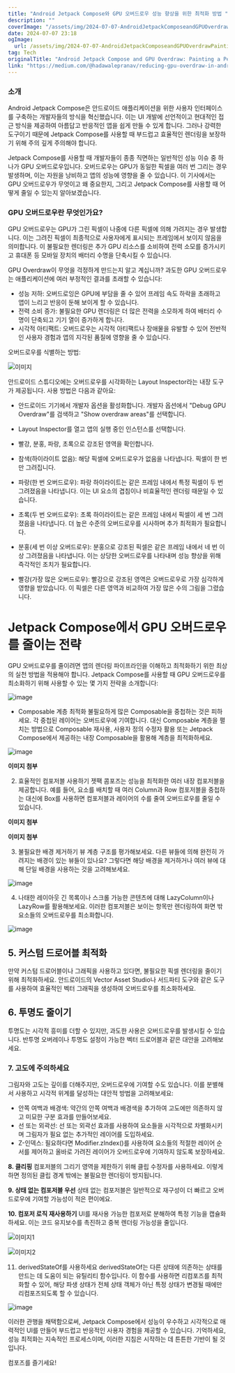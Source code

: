 ```yaml
---
title: "Android Jetpack Compose와 GPU 오버드로우 성능 향상을 위한 최적화 방법 "
description: ""
coverImage: "/assets/img/2024-07-07-AndroidJetpackComposeandGPUOverdrawPaintingaPerformanceMasterpiece_0.png"
date: 2024-07-07 23:18
ogImage: 
  url: /assets/img/2024-07-07-AndroidJetpackComposeandGPUOverdrawPaintingaPerformanceMasterpiece_0.png
tag: Tech
originalTitle: "Android Jetpack Compose and GPU Overdraw: Painting a Performance Masterpiece !"
link: "https://medium.com/@hadawalepranav/reducing-gpu-overdraw-in-android-jetpack-compose-5d0920a81958"
---
```



### 소개
Android Jetpack Compose은 안드로이드 애플리케이션을 위한 사용자 인터페이스를 구축하는 개발자들의 방식을 혁신했습니다. 이는 UI 개발에 선언적이고 현대적인 접근 방식을 제공하여 아름답고 반응적인 앱을 쉽게 만들 수 있게 합니다. 그러나 강력한 도구이기 때문에 Jetpack Compose를 사용할 때 부드럽고 효율적인 렌더링을 보장하기 위해 주의 깊게 주의해야 합니다.

Jetpack Compose를 사용할 때 개발자들이 종종 직면하는 일반적인 성능 이슈 중 하나가 GPU 오버드로우입니다. 오버드로우는 GPU가 동일한 픽셀을 여러 번 그리는 경우 발생하며, 이는 자원을 낭비하고 앱의 성능에 영향을 줄 수 있습니다. 이 기사에서는 GPU 오버드로우가 무엇이고 왜 중요한지, 그리고 Jetpack Compose를 사용할 때 어떻게 줄일 수 있는지 알아보겠습니다.

### GPU 오버드로우란 무엇인가요?
GPU 오버드로우는 GPU가 그린 픽셀이 나중에 다른 픽셀에 의해 가려지는 경우 발생합니다. 이는 그려진 픽셀이 최종적으로 사용자에게 표시되는 프레임에서 보이지 않음을 의미합니다. 이 불필요한 렌더링은 추가 GPU 리소스를 소비하여 전력 소모를 증가시키고 휴대폰 등 모바일 장치의 배터리 수명을 단축시킬 수 있습니다.

<div class="content-ad"></div>

GPU Overdraw이 무엇을 걱정하게 만드는지 알고 계십니까? 과도한 GPU 오버드로우는 애플리케이션에 여러 부정적인 결과를 초래할 수 있습니다:

- 성능 저하: 오버드로잉은 GPU에 부담을 줄 수 있어 프레임 속도 하락을 초래하고 앱이 느리고 반응이 둔해 보이게 할 수 있습니다.
- 전력 소비 증가: 불필요한 GPU 렌더링은 더 많은 전력을 소모하게 하여 배터리 수명이 단축되고 기기 열이 증가하게 합니다.
- 시각적 아티팩트: 오버드로우는 시각적 아티팩트나 장애물을 유발할 수 있어 전반적인 사용자 경험과 앱의 지각된 품질에 영향을 줄 수 있습니다.

오버드로우를 식별하는 방법:

![이미지](/assets/img/2024-07-07-AndroidJetpackComposeandGPUOverdrawPaintingaPerformanceMasterpiece_1.png)

<div class="content-ad"></div>

안드로이드 스튜디오에는 오버드로우를 시각화하는 Layout Inspector라는 내장 도구가 제공됩니다. 사용 방법은 다음과 같아요:

- 안드로이드 기기에서 개발자 옵션을 활성화합니다. 개발자 옵션에서 "Debug GPU Overdraw"를 검색하고 "Show overdraw areas"를 선택합니다.
- Layout Inspector를 열고 앱의 실행 중인 인스턴스를 선택합니다.
- 빨강, 분홍, 파랑, 초록으로 강조된 영역을 확인합니다.

- 참색(하이라이트 없음): 해당 픽셀에 오버드로우가 없음을 나타냅니다. 픽셀이 한 번만 그려집니다.
- 파랑(한 번 오버드로우): 파랑 하이라이트는 같은 프레임 내에서 특정 픽셀이 두 번 그려졌음을 나타냅니다. 이는 UI 요소의 겹침이나 비효율적인 렌더링 때문일 수 있습니다.
- 초록(두 번 오버드로우): 초록 하이라이트는 같은 프레임 내에서 픽셀이 세 번 그려졌음을 나타냅니다. 더 높은 수준의 오버드로우를 시사하며 추가 최적화가 필요합니다.
- 분홍(세 번 이상 오버드로우): 분홍으로 강조된 픽셀은 같은 프레임 내에서 네 번 이상 그려졌음을 나타냅니다. 이는 상당한 오버드로우를 나타내며 성능 향상을 위해 즉각적인 조치가 필요합니다.
- 빨강(가장 많은 오버드로우): 빨강으로 강조된 영역은 오버드로우로 가장 심각하게 영향을 받았습니다. 이 픽셀은 다른 영역과 비교하여 가장 많은 수의 그림을 그렸습니다.
# Jetpack Compose에서 GPU 오버드로우를 줄이는 전략

<div class="content-ad"></div>

GPU 오버드로우를 줄이려면 앱의 렌더링 파이프라인을 이해하고 최적화하기 위한 최상의 실천 방법을 적용해야 합니다. Jetpack Compose를 사용할 때 GPU 오버드로우를 최소화하기 위해 사용할 수 있는 몇 가지 전략을 소개합니다:

![image](/assets/img/2024-07-07-AndroidJetpackComposeandGPUOverdrawPaintingaPerformanceMasterpiece_2.png)

- Composable 계층 최적화
불필요하게 많은 Composable을 중첩하는 것은 피하세요. 각 중첩된 레이어는 오버드로우에 기여합니다. 대신 Composable 계층을 펼치는 방법으로 Composable 재사용, 사용자 정의 수정자 활용 또는 Jetpack Compose에서 제공하는 내장 Composable을 활용해 계층을 최적화하세요.

![image](/assets/img/2024-07-07-AndroidJetpackComposeandGPUOverdrawPaintingaPerformanceMasterpiece_3.png)

<div class="content-ad"></div>

**이미지 첨부**

2. 효율적인 컴포저블 사용하기
젯팩 콤포즈는 성능을 최적화한 여러 내장 컴포저블을 제공합니다. 예를 들어, 요소를 배치할 때 여러 Column과 Row 컴포저블을 중첩하는 대신에 Box를 사용하면 컴포저블과 레이어의 수를 줄여 오버드로우를 줄일 수 있습니다.

**이미지 첨부**

**이미지 첨부**

<div class="content-ad"></div>

3. 불필요한 배경 제거하기
뷰 계층 구조를 평가해보세요. 다른 뷰들에 의해 완전히 가려지는 배경이 있는 뷰들이 있나요? 그렇다면 해당 배경을 제거하거나 여러 뷰에 대해 단일 배경을 사용하는 것을 고려해보세요.

![image](/assets/img/2024-07-07-AndroidJetpackComposeandGPUOverdrawPaintingaPerformanceMasterpiece_7.png)

4. 나태한 레이아웃
긴 목록이나 스크롤 가능한 콘텐츠에 대해 LazyColumn이나 LazyRow를 활용해보세요. 이러한 컴포저블은 보이는 항목만 렌더링하여 화면 밖 요소들의 오버드로우를 최소화합니다.

![image](/assets/img/2024-07-07-AndroidJetpackComposeandGPUOverdrawPaintingaPerformanceMasterpiece_8.png)

<div class="content-ad"></div>

## 5. 커스텀 드로어블 최적화
만약 커스텀 드로어블이나 그래픽을 사용하고 있다면, 불필요한 픽셀 렌더링을 줄이기 위해 최적화하세요. 안드로이드의 Vector Asset Studio나 서드파티 도구와 같은 도구를 사용하여 효율적인 벡터 그래픽을 생성하여 오버드로우를 최소화하세요.

## 6. 투명도 줄이기
투명도는 시각적 흥미를 더할 수 있지만, 과도한 사용은 오버드로우를 발생시킬 수 있습니다. 반투명 오버레이나 투명도 설정이 가능한 벡터 드로어블과 같은 대안을 고려해보세요.

<div class="content-ad"></div>

### 7. 고도에 주의하세요
그림자와 고도는 깊이를 더해주지만, 오버드로우에 기여할 수도 있습니다. 이를 분별해서 사용하고 시각적 위계를 달성하는 대안적 방법을 고려해보세요:

- 안쪽 여백과 배경색: 약간의 안쪽 여백과 배경색을 추가하여 고도에만 의존하지 않고 미묘한 구분 효과를 만들어보세요.
- 선 또는 외곽선: 선 또는 외곽선 효과를 사용하여 요소들을 시각적으로 차별화시키며 그림자가 필요 없는 추가적인 레이어를 도입하세요.
- Z-인덱스: 필요하다면 Modifier.zIndex()를 사용하여 요소들의 적절한 레이어 순서를 제어하고 올바로 가려진 레이어가 오버드로우에 기여하지 않도록 보장하세요.

<div class="content-ad"></div>

**8. 클리핑**
컴포저블의 그리기 영역을 제한하기 위해 클립 수정자를 사용하세요. 이렇게 하면 정의된 클립 경계 밖에는 불필요한 렌더링이 방지됩니다.

**9. 상태 없는 컴포저블 우선**
상태 없는 컴포저블은 일반적으로 재구성이 더 빠르고 오버드로우에 기여할 가능성이 적은 편이에요.


<div class="content-ad"></div>

**10. 컴포저 로직 재사용하기**
UI를 재사용 가능한 컴포저로 분해하여 특정 기능을 캡슐화하세요. 이는 코드 유지보수를 촉진하고 중복 렌더링 가능성을 줄입니다.

![이미지1](/assets/img/2024-07-07-AndroidJetpackComposeandGPUOverdrawPaintingaPerformanceMasterpiece_16.png)

![이미지2](/assets/img/2024-07-07-AndroidJetpackComposeandGPUOverdrawPaintingaPerformanceMasterpiece_17.png)

<div class="content-ad"></div>

11. derivedStateOf를 사용하세요
derivedStateOf는 다른 상태에 의존하는 상태를 만드는 데 도움이 되는 유틸리티 함수입니다. 이 함수를 사용하면 리컴포즈를 최적화할 수 있어, 해당 파생 상태가 전체 상태 객체가 아닌 특정 상태가 변경될 때에만 리컴포즈되도록 할 수 있습니다.

![image](/assets/img/2024-07-07-AndroidJetpackComposeandGPUOverdrawPaintingaPerformanceMasterpiece_18.png)

이러한 관행을 채택함으로써, Jetpack Compose에서 성능이 우수하고 시각적으로 매력적인 UI를 만들어 부드럽고 반응적인 사용자 경험을 제공할 수 있습니다. 기억하세요, 성능 최적화는 지속적인 프로세스이며, 이러한 지침은 시작하는 데 튼튼한 기반이 될 것입니다.

컴포즈를 즐기세요!